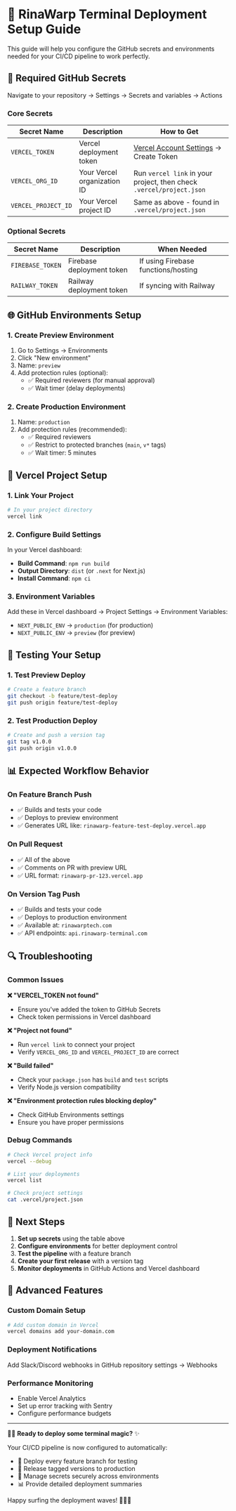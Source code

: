 # 🚀 RinaWarp Terminal Deployment Setup Guide

This guide will help you configure the GitHub secrets and environments needed for your CI/CD pipeline to work perfectly.

## 🔐 Required GitHub Secrets

Navigate to your repository → Settings → Secrets and variables → Actions

### Core Secrets
| Secret Name | Description | How to Get |
|-------------|-------------|------------|
| `VERCEL_TOKEN` | Vercel deployment token | [Vercel Account Settings](https://vercel.com/account/tokens) → Create Token |
| `VERCEL_ORG_ID` | Your Vercel organization ID | Run `vercel link` in your project, then check `.vercel/project.json` |
| `VERCEL_PROJECT_ID` | Your Vercel project ID | Same as above - found in `.vercel/project.json` |

### Optional Secrets
| Secret Name | Description | When Needed |
|-------------|-------------|-------------|
| `FIREBASE_TOKEN` | Firebase deployment token | If using Firebase functions/hosting |
| `RAILWAY_TOKEN` | Railway deployment token | If syncing with Railway |

## 🌐 GitHub Environments Setup

### 1. Create Preview Environment
1. Go to Settings → Environments
2. Click "New environment"
3. Name: `preview`
4. Add protection rules (optional):
   - ✅ Required reviewers (for manual approval)
   - ✅ Wait timer (delay deployments)

### 2. Create Production Environment
1. Name: `production`
2. Add protection rules (recommended):
   - ✅ Required reviewers
   - ✅ Restrict to protected branches (`main`, `v*` tags)
   - ✅ Wait timer: 5 minutes

## 🔧 Vercel Project Setup

### 1. Link Your Project
```bash
# In your project directory
vercel link
```

### 2. Configure Build Settings
In your Vercel dashboard:
- **Build Command**: `npm run build`
- **Output Directory**: `dist` (or `.next` for Next.js)
- **Install Command**: `npm ci`

### 3. Environment Variables
Add these in Vercel dashboard → Project Settings → Environment Variables:
- `NEXT_PUBLIC_ENV` → `production` (for production)
- `NEXT_PUBLIC_ENV` → `preview` (for preview)

## 🧪 Testing Your Setup

### 1. Test Preview Deploy
```bash
# Create a feature branch
git checkout -b feature/test-deploy
git push origin feature/test-deploy
```

### 2. Test Production Deploy
```bash
# Create and push a version tag
git tag v1.0.0
git push origin v1.0.0
```

## 📊 Expected Workflow Behavior

### On Feature Branch Push
- ✅ Builds and tests your code
- ✅ Deploys to preview environment
- ✅ Generates URL like: `rinawarp-feature-test-deploy.vercel.app`

### On Pull Request
- ✅ All of the above
- ✅ Comments on PR with preview URL
- ✅ URL format: `rinawarp-pr-123.vercel.app`

### On Version Tag Push
- ✅ Builds and tests your code
- ✅ Deploys to production environment
- ✅ Available at: `rinawarptech.com`
- ✅ API endpoints: `api.rinawarp-terminal.com`

## 🔍 Troubleshooting

### Common Issues

**❌ "VERCEL_TOKEN not found"**
- Ensure you've added the token to GitHub Secrets
- Check token permissions in Vercel dashboard

**❌ "Project not found"**
- Run `vercel link` to connect your project
- Verify `VERCEL_ORG_ID` and `VERCEL_PROJECT_ID` are correct

**❌ "Build failed"**
- Check your `package.json` has `build` and `test` scripts
- Verify Node.js version compatibility

**❌ "Environment protection rules blocking deploy"**
- Check GitHub Environments settings
- Ensure you have proper permissions

### Debug Commands
```bash
# Check Vercel project info
vercel --debug

# List your deployments
vercel list

# Check project settings
cat .vercel/project.json
```

## 🎯 Next Steps

1. **Set up secrets** using the table above
2. **Configure environments** for better deployment control
3. **Test the pipeline** with a feature branch
4. **Create your first release** with a version tag
5. **Monitor deployments** in GitHub Actions and Vercel dashboard

## 🌊 Advanced Features

### Custom Domain Setup
```bash
# Add custom domain in Vercel
vercel domains add your-domain.com
```

### Deployment Notifications
Add Slack/Discord webhooks in GitHub repository settings → Webhooks

### Performance Monitoring
- Enable Vercel Analytics
- Set up error tracking with Sentry
- Configure performance budgets

---

🧜‍♀️ **Ready to deploy some terminal magic?** ✨

Your CI/CD pipeline is now configured to automatically:
- 🔄 Deploy every feature branch for testing
- 🚀 Release tagged versions to production
- 🔐 Manage secrets securely across environments
- 📊 Provide detailed deployment summaries

Happy surfing the deployment waves! 🏄‍♀️🌊
